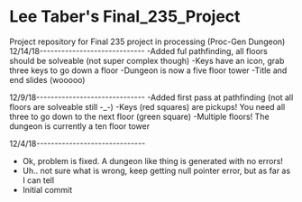 # Lee Taber's Final_235_Project
Project repository for Final 235 project in processing (Proc-Gen Dungeon)
12/14/18-----------------------------
-Added ful pathfinding, all floors should be solveable (not super complex though)
-Keys have an icon, grab three keys to go down a floor
-Dungeon is now a five floor tower
-Title and end slides (wooooo)

12/9/18------------------------------
-Added first pass at pathfinding (not all floors are solveable still -_-)
-Keys (red squares) are pickups! You need all three to go down to the next floor (green square)
-Multiple floors! The dungeon is currently a ten floor tower

12/4/18------------------------------
- Ok, problem is fixed. A dungeon like thing is generated with no errors!
- Uh.. not sure what is wrong, keep getting null pointer error, but as far as I can tell
- Initial commit
